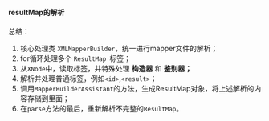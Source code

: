 #### resultMap的解析

总结：

1.   核心处理类 `XMLMapperBuilder`，统一进行mapper文件的解析；
2.   for循环处理多个 `ResultMap `标签；
3.   从`XNode`中，读取标签，并特殊处理 **构造器** 和 **鉴别器；**
4.   解析并处理普通标签，例如`<id>`,`<result>`；
5.   调用`MapperBuilderAssistant`的方法，生成ResultMap对象，将上述解析的内容存储到里面；
6.   在`parse`方法的最后，重新解析不完整的`ResultMap`。

